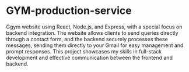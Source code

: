 # GYM-production-service
Ggym website using React, Node.js, and Express, with a special focus on backend integration. The website allows clients to send queries directly through a contact form, and the backend securely processes these messages, sending them directly to your Gmail for easy management and prompt responses. This project showcases my skills in full-stack development and effective communication between the frontend and backend.
